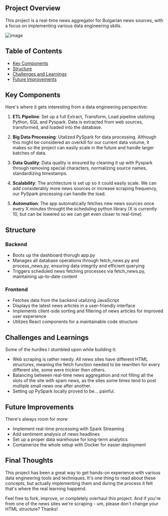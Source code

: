 ## Project Overview

This project is a real-time news aggregator for Bulgarian news sources, with a focus on implementing various data engineering skills.

![image](https://github.com/dvelkow/real_time_bulgarian_news_aggregator/assets/71397644/5a858c6e-4688-4ee8-a086-0b36ee0b6b94)

 
## Table of Contents
- [Key Components](#Key-Components)
- [Structure](#Structure)
- [Challenges and Learnings](#Challenges-and-Learnings)
- [Future Improvements](#Future-Improvements)

## Key Components

Here's where it gets interesting from a data engineering perspective:

1. **ETL Pipeline**: Set up a full Extract, Transform, Load pipeline utalizing Python, SQL and Pyspark. Data is extracted from web sources, transformed, and loaded into the database.

2. **Big Data Processing**: Utalized PySpark for data processing. Although this might be considered an overkill for our current data volume, it makes so the project can easily scale in the future and handle larger batches of data.

3. **Data Quality**: Data quality is ensured by cleaning it up with Pyspark through removing special characters, normalizing source names, standardizing timestamps.

4. **Scalability**: The architecture is set up so it could easily scale. We can add considerably more news sources or increase scraping frequency, our PySpark processing can handle the load.

5. **Automation**: The app automatically fetches new news sources once every X minutes throught the scheduling python library (X is currently 10, but can be lowered so we can get even closer to real-time)

## Structure

### Backend
- Boots up the dashboard thorugh app.py
- Manages all database operations through fetch_news.py and process_news.py, ensuring data integrity and efficient querying
- Triggers scheduled news fetching processes via fetch_news.py, maintaining up-to-date content
  
### Frontend 
- Fetches data from the backend utalizing JavaScript 
- Displays the latest news articles in a user-friendly interface
- Implements client-side sorting and filtering of news articles for improved user experience
- Utilizes React components for a maintainable code structure

## Challenges and Learnings

Some of the hurdles I stumbled upon while building it:

- Web scraping is rather needy. All news sites have different HTML structures, meaning the fetch function needed to be rewritten for every different site, some were trickier then others. 
- Balancing between real-time news aggregation and not filling all the slots of the site with spam news, as the sites some times tend to post multiple small news one after another.
- Setting up PySpark locally proved to be... painful.


## Future Improvements

There's always room for more:

- Implement real-time processing with Spark Streaming
- Add sentiment analysis of news headlines
- Set up a proper data warehouse for long-term analytics
- Containerize the whole setup with Docker for easier deployment

## Final Thoughts

This project has been a great way to get hands-on experience with various data engineering tools and techniques. It's one thing to read about these concepts, but actually implementing them and during the process it felt that's where the real learning happend.

Feel free to fork, improve, or completely overhaul this project. And if you're from one of the news sites we're scraping - um, please don't change your HTML structure? Thanks!
